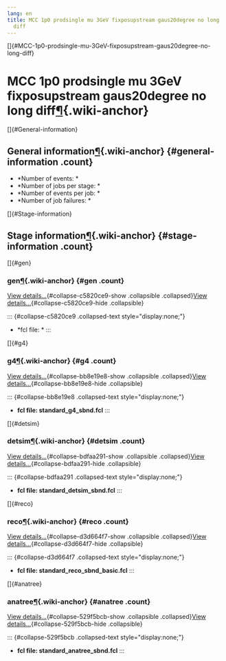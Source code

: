 ```yaml
---
lang: en
title: MCC 1p0 prodsingle mu 3GeV fixposupstream gaus20degree no long
  diff
---
```


[]{#MCC-1p0-prodsingle-mu-3GeV-fixposupstream-gaus20degree-no-long-diff}

MCC 1p0 prodsingle mu 3GeV fixposupstream gaus20degree no long diff[¶](#MCC-1p0-prodsingle-mu-3GeV-fixposupstream-gaus20degree-no-long-diff){.wiki-anchor}
==========================================================================================================================================================

[]{#General-information}

General information[¶](#General-information){.wiki-anchor} {#general-information .count}
----------------------------------------------------------

-   \*Number of events: \*
-   \*Number of jobs per stage: \*
-   \*Number of events per job: \*
-   \*Number of job failures: \*

[]{#Stage-information}

Stage information[¶](#Stage-information){.wiki-anchor} {#stage-information .count}
------------------------------------------------------

[]{#gen}

### gen[¶](#gen){.wiki-anchor} {#gen .count}

[View details\...](#){#collapse-c5820ce9-show .collapsible
.collapsed}[View details\...](#){#collapse-c5820ce9-hide .collapsible}

::: {#collapse-c5820ce9 .collapsed-text style="display:none;"}
-   \*fcl file: \*
:::

[]{#g4}

### g4[¶](#g4){.wiki-anchor} {#g4 .count}

[View details\...](#){#collapse-bb8e19e8-show .collapsible
.collapsed}[View details\...](#){#collapse-bb8e19e8-hide .collapsible}

::: {#collapse-bb8e19e8 .collapsed-text style="display:none;"}
-   **fcl file: standard\_g4\_sbnd.fcl**
:::

[]{#detsim}

### detsim[¶](#detsim){.wiki-anchor} {#detsim .count}

[View details\...](#){#collapse-bdfaa291-show .collapsible
.collapsed}[View details\...](#){#collapse-bdfaa291-hide .collapsible}

::: {#collapse-bdfaa291 .collapsed-text style="display:none;"}
-   **fcl file: standard\_detsim\_sbnd.fcl**
:::

[]{#reco}

### reco[¶](#reco){.wiki-anchor} {#reco .count}

[View details\...](#){#collapse-d3d664f7-show .collapsible
.collapsed}[View details\...](#){#collapse-d3d664f7-hide .collapsible}

::: {#collapse-d3d664f7 .collapsed-text style="display:none;"}
-   **fcl file: standard\_reco\_sbnd\_basic.fcl**
:::

[]{#anatree}

### anatree[¶](#anatree){.wiki-anchor} {#anatree .count}

[View details\...](#){#collapse-529f5bcb-show .collapsible
.collapsed}[View details\...](#){#collapse-529f5bcb-hide .collapsible}

::: {#collapse-529f5bcb .collapsed-text style="display:none;"}
-   **fcl file: standard\_anatree\_sbnd.fcl**
:::
